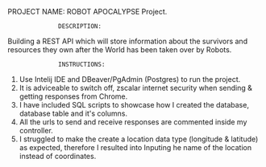 PROJECT NAME: ROBOT APOCALYPSE Project.

                  DESCRIPTION:
Building a REST API which will store information about the survivors and resources they own after the World has been taken over by Robots.

                  INSTRUCTIONS:
1. Use Intelij IDE and DBeaver/PgAdmin (Postgres) to run the project.
2. It is adviceable to switch off, zscalar internet security when sending & getting responses from Chrome.
3. I have included SQL scripts to showcase how I created the database, database table and it's columns.
4. All the urls to send and receive responses are commented inside my controller. 
5. I struggled to make the create a location data type (longitude & latitude) as expected, therefore I resulted into Inputing he name of the location instead of coordinates.


 

